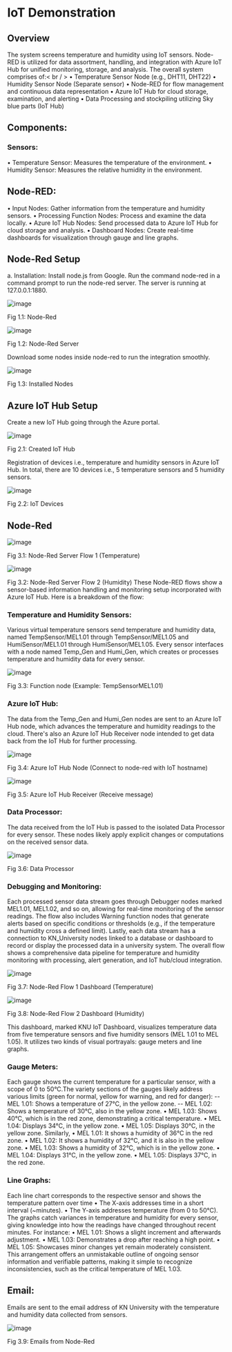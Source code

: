 # IoT Demonstration

## Overview
The system screens temperature and humidity using IoT sensors. Node-RED is utilized for data assortment, handling, and integration with Azure IoT Hub for unified monitoring, storage, and analysis. The overall system comprises of:< br / >
•	Temperature Sensor Node (e.g., DHT11, DHT22)
•	Humidity Sensor Node (Separate sensor)
•	Node-RED for flow management and continuous data representation
•	Azure IoT Hub for cloud storage, examination, and alerting
•	Data Processing and stockpiling utilizing Sky blue parts (IoT Hub)
## Components:
### Sensors:
•	Temperature Sensor: Measures the temperature of the environment.
•	Humidity Sensor: Measures the relative humidity in the environment.

## Node-RED:

•	Input Nodes: Gather information from the temperature and humidity sensors.
•	Processing Function Nodes: Process and examine the data locally.
•	Azure IoT Hub Nodes: Send processed data to Azure IoT Hub for cloud storage and analysis.
•	Dashboard Nodes: Create real-time dashboards for visualization through gauge and line graphs.

## Node-Red Setup
a.	Installation: Install node.js from Google. Run the command node-red in a command prompt to run the node-red server. The server is running at 127.0.0.1:1880.

![image](https://github.com/user-attachments/assets/9d0d48ff-7417-4068-9377-5266a6eb07f3)
 
Fig 1.1: Node-Red

 ![image](https://github.com/user-attachments/assets/6e9b60e3-debd-4744-9d80-e765332f61ee)

Fig 1.2: Node-Red Server

Download some nodes inside node-red to run the integration smoothly.

 ![image](https://github.com/user-attachments/assets/74185979-c214-475a-bce0-cc8ea34fdf72)

Fig 1.3: Installed Nodes


## Azure IoT Hub Setup

Create a new IoT Hub going through the Azure portal.

 ![image](https://github.com/user-attachments/assets/5541804a-22b8-4a01-88ab-e0c2ae437ae9)

Fig 2.1: Created IoT Hub

Registration of devices i.e., temperature and humidity sensors in Azure IoT Hub. In total, there are 10 devices i.e., 5 temperature sensors and 5 humidity sensors.

 ![image](https://github.com/user-attachments/assets/fe11f122-1115-4f65-ad40-d1a8fb6c3ef2)

Fig 2.2: IoT Devices

## Node-Red

 ![image](https://github.com/user-attachments/assets/ae5fd524-75b2-4c7d-a9b1-02e53fa9f4e8)

Fig 3.1: Node-Red Server Flow 1 (Temperature)

 ![image](https://github.com/user-attachments/assets/6f9c02a2-1b45-4a57-a6e1-64ea82618395)

Fig 3.2: Node-Red Server Flow 2 (Humidity)
These Node-RED flows show a sensor-based information handling and monitoring setup incorporated with Azure IoT Hub. Here is a breakdown of the flow:

### Temperature and Humidity Sensors:
Various virtual temperature sensors send temperature and humidity data, named TempSensor/MEL1.01 through TempSensor/MEL1.05 and HumiSensor/MEL1.01 through HumiSensor/MEL1.05.
Every sensor interfaces with a node named Temp_Gen and Humi_Gen, which creates or processes temperature and humidity data for every sensor.

 ![image](https://github.com/user-attachments/assets/ed13c167-b427-45e4-b8d5-6b2da4486a9a)

Fig 3.3: Function node (Example: TempSensorMEL1.01)

### Azure IoT Hub:
The data from the Temp_Gen and Humi_Gen nodes are sent to an Azure IoT Hub node, which advances the temperature and humidity readings to the cloud.
There's also an Azure IoT Hub Receiver node intended to get data back from the IoT Hub for further processing.

 ![image](https://github.com/user-attachments/assets/f13314ea-9815-41af-a947-f94551974790)

Fig 3.4: Azure IoT Hub Node (Connect to node-red with IoT hostname)

 ![image](https://github.com/user-attachments/assets/0f194bf5-ea7d-4658-b573-0b997b0ead69)

Fig 3.5: Azure IoT Hub Receiver (Receive message)



### Data Processor:
The data received from the IoT Hub is passed to the isolated Data Processor for every sensor. These nodes likely apply explicit changes or computations on the received sensor data.

 ![image](https://github.com/user-attachments/assets/17a1d35d-8169-41d7-807d-04afc69f3309)

Fig 3.6: Data Processor

### Debugging and Monitoring:
Each processed sensor data stream goes through Debugger nodes marked MEL1.01, MEL1.02, and so on, allowing for real-time monitoring of the sensor readings. The flow also includes Warning function nodes that generate alerts based on specific conditions or thresholds (e.g., if the temperature and humidity cross a defined limit). Lastly, each data stream has a connection to KN_University nodes linked to a database or dashboard to record or display the processed data in a university system. The overall flow shows a comprehensive data pipeline for temperature and humidity monitoring with processing, alert generation, and IoT hub/cloud integration.

 ![image](https://github.com/user-attachments/assets/fa655b28-9a24-4a02-9cca-2284a2a23f17)

Fig 3.7: Node-Red Flow 1 Dashboard (Temperature)

 ![image](https://github.com/user-attachments/assets/cf462810-4a5e-49c6-b014-1299816b4f5c)

Fig 3.8: Node-Red Flow 2 Dashboard (Humidity)

This dashboard, marked KNU IoT Dashboard, visualizes temperature data from five temperature sensors and five humidity sensors (MEL 1.01 to MEL 1.05). It utilizes two kinds of visual portrayals: gauge meters and line graphs.

### Gauge Meters:
Each gauge shows the current temperature for a particular sensor, with a scope of 0 to 50°C.The variety sections of the gauges likely address various limits (green for normal, yellow for warning, and red for danger):
-- MEL 1.01: Shows a temperature of 27°C, in the yellow zone. 
-- MEL 1.02: Shows a temperature of 30°C, also in the yellow zone.
•	MEL 1.03: Shows 40°C, which is in the red zone, demonstrating a critical temperature.
•	MEL 1.04: Displays 34°C, in the yellow zone.
•	MEL 1.05: Displays 30°C, in the yellow zone.
Similarly,
•	MEL 1.01: It shows a humidity of 36°C in the red zone. 
•	MEL 1.02: It shows a humidity of 32°C, and it is also in the yellow zone.
•	MEL 1.03: Shows a humidity of 32°C, which is in the yellow zone.
•	MEL 1.04: Displays 31°C, in the yellow zone.
•	MEL 1.05: Displays 37°C, in the red zone.

### Line Graphs:
Each line chart corresponds to the respective sensor and shows the temperature pattern over time
•	The X-axis addresses time in a short interval (~minutes).
•	The Y-axis addresses temperature (from 0 to 50°C).
The graphs catch variances in temperature and humidity for every sensor, giving knowledge into how the readings have changed throughout recent minutes.
For instance:
•	MEL 1.01: Shows a slight increment and afterwards adjustment.
•	MEL 1.03: Demonstrates a drop after reaching a high point.
•	MEL 1.05: Showcases minor changes yet remain moderately consistent.
This arrangement offers an unmistakable outline of ongoing sensor information and verifiable patterns, making it simple to recognize inconsistencies, such as the critical temperature of MEL 1.03.

## Email:
Emails are sent to the email address of KN University with the temperature and humidity data collected from sensors.

 ![image](https://github.com/user-attachments/assets/d62d2c19-cf75-4321-a0fc-64a7d1c95e4e)

Fig 3.9: Emails from Node-Red


